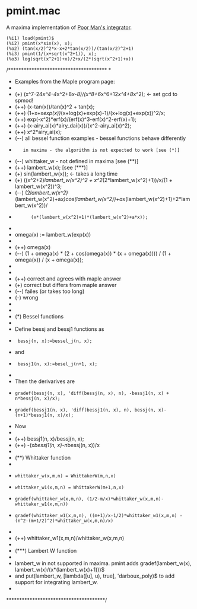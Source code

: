 # pmint.mac

A maxima implementation of [Poor Man's integrator](http://www-sop.inria.fr/cafe/Manuel.Bronstein/pmint/).

    (%i1) load(pmint)$
    (%i2) pmint(x*sin(x), x);
    (%o2) (tan(x/2)^2*x-x+2*tan(x/2))/(tan(x/2)^2+1)
    (%i3) pmint(1/(x+sqrt(x^2+1)), x);
    (%o3) log(sqrt(x^2+1)+x)/2+x/(2*(sqrt(x^2+1)+x))


/**************************************
 *
 *  Examples from the Maple program page:
 *
 *   (+)  (x^7-24*x^4-4*x^2+8*x-8)/(x^8+6*x^6+12*x^4+8*x^2);    <-  set gcd to spmod!
 *   (++) (x-tan(x))/tan(x)^2 + tan(x);
 *   (++) (1+x+x*exp(x))*(x+log(x)+exp(x)-1)/(x+log(x)+exp(x))^2/x;
 *   (++) exp(-x^2)*erf(x)/(erf(x)^3-erf(x)^2-erf(x)+1);
 *   (++) (x-airy_ai(x)*airy_dai(x))/(x^2-airy_ai(x)^2);
 *   (++) x^2*airy_ai(x);
 *   (--) all bessel function examples - bessel functions behave differently
 *        in maxima - the algorithm is not expected to work [see (*)]
 *   (--) whittaker_w - not defined in maxima [see (**)]
 *   (++) lambert_w(x); [see (***)]
 *   (+)  sin(lambert_w(x));   <- takes a long time
 *   (+)  ((x^2+2)*lambert_w(x^2)^2 + x^2*(2*lambert_w(x^2)+1))/x/(1 + lambert_w(x^2))^3;
 *   (--) (2*lambert_w(x^2)*(lambert_w(x^2)+a*x)*cos(lambert_w(x^2))+a*x*(lambert_w(x^2)+1)+2*lambert_w(x^2))/
 *           (x*(lambert_w(x^2)+1)*(lambert_w(x^2)+a*x));
 *
 *   omega(x) := lambert_w(exp(x))
 *
 *   (++)  omega(x)
 *   (--)  (1 + omega(x) * (2 + cos(omega(x)) * (x + omega(x)))) / (1 + omega(x)) / (x + omega(x));
 *
 *
 *   (++) correct and agrees with maple answer
 *   (+)  correct but differs from maple answer
 *   (--) failes (or takes too long)
 *   (-)  wrong
 *
 *
 *  (*)   Bessel functions
 *
 *   Define bessj and bessj1 functions as
 *      bessj(n, x):=bessel_j(n, x);
 *   and
 *      bessj1(n, x):=besel_j(n+1, x);
 *
 *   Then the derivarives are
 *     gradef(bessj(n, x), 'diff(bessj(n, x), n), -bessj1(n, x) + n*bessj(n, x)/x);
 *     gradef(bessj1(n, x), 'diff(bessj1(n, x), n), bessj(n, x)-(n+1)*bessj1(n, x)/x);
 *   Now
 *
 *   (++) bessj1(n, x)/bessj(n, x);
 *   (++) -(x*bessj1(n, x)-n*bessj(n, x))/x
 *
 *  (**)  Whittaker function
 *
 *     whittaker_w(x,m,n) = WhittakerW(m,n,x)
 *     whittaker_w1(x,m,n) = WhittakerW(m+1,n,x)
 *     gradef(whittaker_w(x,m,n), (1/2-m/x)*whittaker_w(x,m,n)-whittaker_w1(x,m,n))
 *     gradef(whittaker_w1(x,m,n), ((m+1)/x-1/2)*whittaker_w1(x,m,n) - (n^2-(m+1/2)^2)*whittaker_w(x,m,n)/x)
 *
 *   (++) whittaker_w1(x,m,n)/whittaker_w(x,m,n)
 *
 *  (***) Lambert W function
 *
 *   lambert_w in not supported in maxima. pmint adds gradef(lambert_w(x), lambert_w(x)/(x*(lambert_w(x)+1)))$
 *   and put(lambert_w, [lambda([u], u), true], 'darboux_poly)$ to add support for integrating lambert_w.
 *
 **************************************/